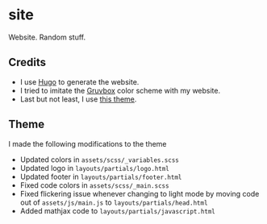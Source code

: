 # site
Website. Random stuff.

## Credits
* I use [Hugo](https://gohugo.io/) to generate the website.
* I tried to imitate the [Gruvbox](https://github.com/morhetz/gruvbox) color scheme with my website.
* Last but not least, I use [this theme](https://github.com/rhazdon/hugo-theme-hello-friend-ng).

## Theme 
I made the following modifications to the theme
* Updated colors in `assets/scss/_variables.scss`
* Updated logo in `layouts/partials/logo.html`
* Updated footer in `layouts/partials/footer.html`
* Fixed code colors in `assets/scss/_main.scss`
* Fixed flickering issue whenever changing to light mode by moving code out of `assets/js/main.js` to `layouts/partials/head.html`
* Added mathjax code to `layouts/partials/javascript.html`
